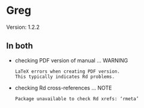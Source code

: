 # Greg

Version: 1.2.2

## In both

*   checking PDF version of manual ... WARNING
    ```
    LaTeX errors when creating PDF version.
    This typically indicates Rd problems.
    ```

*   checking Rd cross-references ... NOTE
    ```
    Package unavailable to check Rd xrefs: ‘rmeta’
    ```

